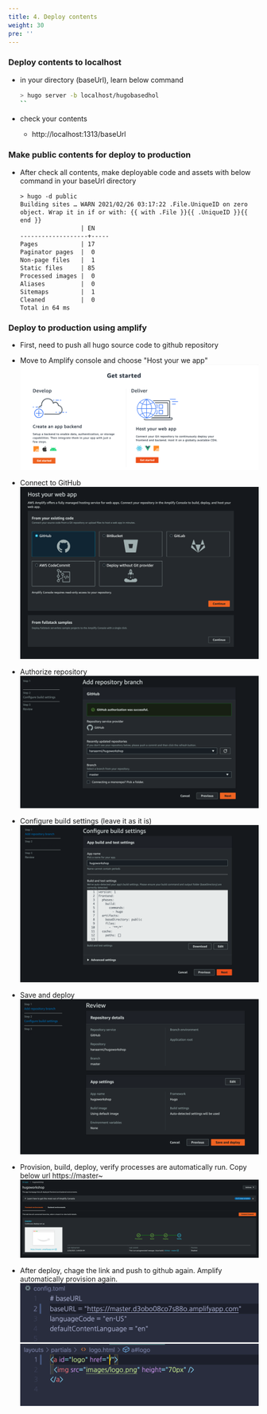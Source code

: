 ```yaml
---
title: 4. Deploy contents
weight: 30
pre: ''
---
```


### Deploy contents to localhost

- in your directory (baseUrl), learn below command

  ```sh
  > hugo server -b localhost/hugobasedhol
  ``

  ```

- check your contents
  - http://localhost:1313/baseUrl

### Make public contents for deploy to production

- After check all contents, make deployable code and assets with below command in your baseUrl directory

  ```
  > hugo -d public
  Building sites … WARN 2021/02/26 03:17:22 .File.UniqueID on zero object. Wrap it in if or with: {{ with .File }}{{ .UniqueID }}{{ end }}
                   | EN
  -------------------+-----
  Pages            | 17
  Paginator pages  |  0
  Non-page files   |  1
  Static files     | 85
  Processed images |  0
  Aliases          |  0
  Sitemaps         |  1
  Cleaned          |  0
  Total in 64 ms
  ```

### Deploy to production using amplify

- First, need to push all hugo source code to github repository

- Move to Amplify console and choose "Host your we app"
  ![](images/lab4img8.png)

- Connect to GitHub
  ![](images/lab4img7.png)

- Authorize repository
  ![](images/lab4img6.png)

- Configure build settings (leave it as it is)
  ![](images/lab4img5.png)

- Save and deploy
  ![](images/lab4img4.png)

- Provision, build, deploy, verify processes are automatically run. Copy below url https://master~
  ![](images/lab4img3.png)

- After deploy, chage the link and push to github again. Amplify automatically provision again.
  ![](images/lab4img2.png)
  ![](images/lab4img1.png)
